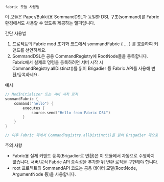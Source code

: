    fabric 모듈 사용법

이 모듈은 Paper/Bukkit용 SommandDSL과 동일한 DSL 구조(sommand)를 Fabric 환경에서도 사용할 수 있도록 제공하는 헬퍼입니다.

간단 사용법

1. 프로젝트의 Fabric mod 초기화 코드에서 sommandFabric { ... } 를 호출하여 커맨드를 선언하세요.
2. SommandDSL은 공용 CommandRegistry에 RootNode들을 등록합니다. Fabric에서 실제로 명령을 등록하려면 서버 시작 시 CommandRegistry.allDistinct()를 읽어 Brigadier 등 Fabric API를 사용해 변환/등록하세요.

예시

```kotlin
// ModInitializer 또는 서버 시작 로직
sommandFabric {
    command("hello") {
        executes {
            source.send("Hello from Fabric DSL")
        }
    }
}

// 이후 Fabric 쪽에서 CommandRegistry.allDistinct()를 읽어 Brigadier 쪽으로 변환하여 등록
```

주의 사항

- Fabric용 실제 커맨드 등록(Brigadier로 변환)은 이 모듈에서 자동으로 수행하지 않습니다. 서버/공식 Fabric API 종속성을 추가한 뒤 변환 로직을 구현해야 합니다.
- root 프로젝트의 SommandAPI 코드는 공용 데이터 모델(RootNode, ArgumentNode 등)을 사용합니다.
